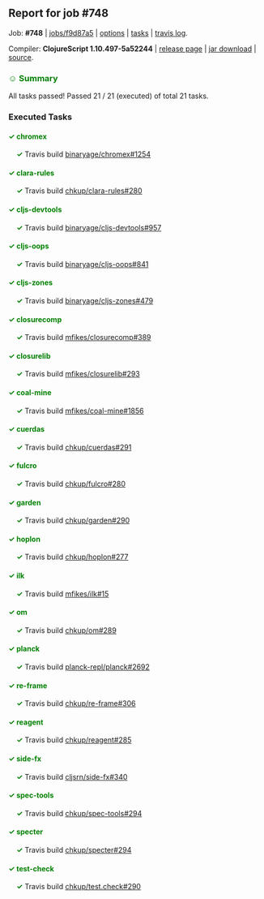 ## Report for job #748

Job: **#748** | [jobs/f9d87a5](https://github.com/cljs-oss/canary/commit/f9d87a594ef5662b43a292ab8c3d9097affab1a5) | [options](options.edn) | [tasks](tasks.edn) | [travis log](https://travis-ci.org/cljs-oss/canary/builds/473767733).

Compiler: **ClojureScript 1.10.497-5a52244** | [release page](https://github.com/cljs-oss/canary/releases/tag/r1.10.497-5a52244) | [jar download](https://github.com/cljs-oss/canary/releases/download/r1.10.497-5a52244/clojurescript-1.10.497-5a52244.jar) | [source](https://github.com/clojure/clojurescript/commit/5a52244813e8351cead549de86e81b7b0032da85).

### <b style='color:green'>☺ Summary</b>

All tasks passed! Passed 21 / 21 (executed) of total 21 tasks.

### Executed Tasks

#### <b style='color:green'>&#x2713; chromex</b>
&nbsp;&nbsp;&nbsp;&nbsp;<b style='color:green'>&#x2713;</b> Travis build [binaryage/chromex#1254](https://travis-ci.org/binaryage/chromex/builds/473768435)<br>

#### <b style='color:green'>&#x2713; clara-rules</b>
&nbsp;&nbsp;&nbsp;&nbsp;<b style='color:green'>&#x2713;</b> Travis build [chkup/clara-rules#280](https://travis-ci.org/chkup/clara-rules/builds/473768445)<br>

#### <b style='color:green'>&#x2713; cljs-devtools</b>
&nbsp;&nbsp;&nbsp;&nbsp;<b style='color:green'>&#x2713;</b> Travis build [binaryage/cljs-devtools#957](https://travis-ci.org/binaryage/cljs-devtools/builds/473768544)<br>

#### <b style='color:green'>&#x2713; cljs-oops</b>
&nbsp;&nbsp;&nbsp;&nbsp;<b style='color:green'>&#x2713;</b> Travis build [binaryage/cljs-oops#841](https://travis-ci.org/binaryage/cljs-oops/builds/473768546)<br>

#### <b style='color:green'>&#x2713; cljs-zones</b>
&nbsp;&nbsp;&nbsp;&nbsp;<b style='color:green'>&#x2713;</b> Travis build [binaryage/cljs-zones#479](https://travis-ci.org/binaryage/cljs-zones/builds/473768548)<br>

#### <b style='color:green'>&#x2713; closurecomp</b>
&nbsp;&nbsp;&nbsp;&nbsp;<b style='color:green'>&#x2713;</b> Travis build [mfikes/closurecomp#389](https://travis-ci.org/mfikes/closurecomp/builds/473768552)<br>

#### <b style='color:green'>&#x2713; closurelib</b>
&nbsp;&nbsp;&nbsp;&nbsp;<b style='color:green'>&#x2713;</b> Travis build [mfikes/closurelib#293](https://travis-ci.org/mfikes/closurelib/builds/473768550)<br>

#### <b style='color:green'>&#x2713; coal-mine</b>
&nbsp;&nbsp;&nbsp;&nbsp;<b style='color:green'>&#x2713;</b> Travis build [mfikes/coal-mine#1856](https://travis-ci.org/mfikes/coal-mine/builds/473768554)<br>

#### <b style='color:green'>&#x2713; cuerdas</b>
&nbsp;&nbsp;&nbsp;&nbsp;<b style='color:green'>&#x2713;</b> Travis build [chkup/cuerdas#291](https://travis-ci.org/chkup/cuerdas/builds/473768560)<br>

#### <b style='color:green'>&#x2713; fulcro</b>
&nbsp;&nbsp;&nbsp;&nbsp;<b style='color:green'>&#x2713;</b> Travis build [chkup/fulcro#280](https://travis-ci.org/chkup/fulcro/builds/473768580)<br>

#### <b style='color:green'>&#x2713; garden</b>
&nbsp;&nbsp;&nbsp;&nbsp;<b style='color:green'>&#x2713;</b> Travis build [chkup/garden#290](https://travis-ci.org/chkup/garden/builds/473768591)<br>

#### <b style='color:green'>&#x2713; hoplon</b>
&nbsp;&nbsp;&nbsp;&nbsp;<b style='color:green'>&#x2713;</b> Travis build [chkup/hoplon#277](https://travis-ci.org/chkup/hoplon/builds/473768589)<br>

#### <b style='color:green'>&#x2713; ilk</b>
&nbsp;&nbsp;&nbsp;&nbsp;<b style='color:green'>&#x2713;</b> Travis build [mfikes/ilk#15](https://travis-ci.org/mfikes/ilk/builds/473768597)<br>

#### <b style='color:green'>&#x2713; om</b>
&nbsp;&nbsp;&nbsp;&nbsp;<b style='color:green'>&#x2713;</b> Travis build [chkup/om#289](https://travis-ci.org/chkup/om/builds/473768613)<br>

#### <b style='color:green'>&#x2713; planck</b>
&nbsp;&nbsp;&nbsp;&nbsp;<b style='color:green'>&#x2713;</b> Travis build [planck-repl/planck#2692](https://travis-ci.org/planck-repl/planck/builds/473768629)<br>

#### <b style='color:green'>&#x2713; re-frame</b>
&nbsp;&nbsp;&nbsp;&nbsp;<b style='color:green'>&#x2713;</b> Travis build [chkup/re-frame#306](https://travis-ci.org/chkup/re-frame/builds/473768619)<br>

#### <b style='color:green'>&#x2713; reagent</b>
&nbsp;&nbsp;&nbsp;&nbsp;<b style='color:green'>&#x2713;</b> Travis build [chkup/reagent#285](https://travis-ci.org/chkup/reagent/builds/473768621)<br>

#### <b style='color:green'>&#x2713; side-fx</b>
&nbsp;&nbsp;&nbsp;&nbsp;<b style='color:green'>&#x2713;</b> Travis build [cljsrn/side-fx#340](https://travis-ci.org/cljsrn/side-fx/builds/473768646)<br>

#### <b style='color:green'>&#x2713; spec-tools</b>
&nbsp;&nbsp;&nbsp;&nbsp;<b style='color:green'>&#x2713;</b> Travis build [chkup/spec-tools#294](https://travis-ci.org/chkup/spec-tools/builds/473768679)<br>

#### <b style='color:green'>&#x2713; specter</b>
&nbsp;&nbsp;&nbsp;&nbsp;<b style='color:green'>&#x2713;</b> Travis build [chkup/specter#294](https://travis-ci.org/chkup/specter/builds/473768653)<br>

#### <b style='color:green'>&#x2713; test-check</b>
&nbsp;&nbsp;&nbsp;&nbsp;<b style='color:green'>&#x2713;</b> Travis build [chkup/test.check#290](https://travis-ci.org/chkup/test.check/builds/473768690)<br>